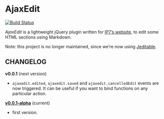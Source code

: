 AjaxEdit
========

[![Build Status](https://travis-ci.org/bfontaine/AjaxEdit.png)](https://travis-ci.org/bfontaine/AjaxEdit)

*AjaxEdit* is a lightweight jQuery plugin written for [IP7’s
website](https://github.com/IP7/Website), to edit some HTML sections using
Markdown.

Note: this project is no longer maintained, since we’re now using
[Jeditable][jeditable].

[jeditable]: http://www.appelsiini.net/projects/jeditable

CHANGELOG
---------

**v0.0.1** (next version)

- `ajaxedit.edited`, `ajaxedit.saved` and `ajaxedit.cancelledEdit` events are
  now triggered. It can be useful if you want to bind functions on any
  particular action.

[**v0.0.1-alpha**](http://plugins.jquery.com/ajaxedit/0.0.1-alpha/) (current)

- first version.
